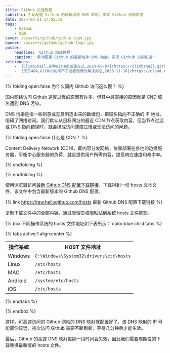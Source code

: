 ```yaml
---
title: Github 加速教程
subtitle: 手动配置 Github 的最新纯净 DNS 映射，实现 Github 访问加速
date: 2024-06-21 17:05:36
tags:
    - Github
    - 加速
cover: /asserts/github/github-logo.jpg
banner: /asserts/github/github-logo.jpg
poster:
    headline: 'Github 加速教程'
    caption: '手动配置 Github 的最新纯净 DNS 映射，实现 Github 访问加速'
references:
    - '[ClimbSnail,多种GitHub加速方式,2020-08-07](https://climbsnail.github.io/2020/GithubSpeed/)'
    - '[天乐404,GitHub访问不了或者很慢的解决办法,2023-11-16](https://cloud.tencent.com/developer/article/2359332)'
---
```


{% folding open:false 为什么国内 Github 访问这么慢？ %}

国内网络访问 Github 速度过慢的原因有许多，但其中最直接的原因就是 CND 域名遭到 DNS 污染。

DNS 污染是指一些刻意或无意制造出来的数据包，把域名指向不正确的 IP 地址，阻碍了网络访问。我们默认从目标网址的最近 CDN 节点获取内容，但当节点过远或 DNS 指向错误时，就会操成访问速度过慢或无法访问的问题。

{% folding open:false 什么是 CDN？ %}

Content Delivery Network (CDN)，即内容分发网络，依靠部署在各地的边缘服务器，平衡中心服务器的负荷，就近提供用户所需内容，提高响应速度和命中率。

{% endfolding %}

{% endfolding %}

使用浏览器访问[最新 Github DNS 配置下载链接](https://raw.hellogithub.com/hosts)，下载得到一份 hosts 文本文件，该文件中包含最新版本的 Github DNS 配置。

{% link https://raw.hellogithub.com/hosts 最新 Github DNS 配置下载链接 %}

复制下载文件中的全部内容，通过管理员权限粘贴到系统 hosts 文件底部。

{% box 不同操作系统的 hosts 文件地址如下表所示： color:blue child:tabs %}

{% tabs active:1 align:center %}

<!-- tab 系统 HOST 文件地址 -->
| 操作系统 | HOST 文件地址 |
| --- | --- |
| Windows | `C:\Windows\System32\drivers\etc\hosts` |
| Linux | `/etc/hosts` |
| MAC | `/etc/hosts` |
| Android | `/system/etc/hosts` |
| iOS | `/etc/hosts` |

{% endtabs %}

{% endbox %}

这样，可高速访问的 Github 网站的 DNS 映射就配置好了。该 DNS 映射的 IP 可能离你较远，初次访问 Github 需要不断刷新，等待几分钟后才能生效。

最后，Github 的高速 DNS 映射每隔一段时间会失效，因此我们需要周期性的下载替换最新版的 hosts 文件。